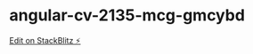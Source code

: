 # angular-cv-2135-mcg-gmcybd

[Edit on StackBlitz ⚡️](https://stackblitz.com/edit/angular-cv-2135-mcg-gmcybd)